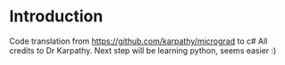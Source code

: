 # Introduction
Code translation from https://github.com/karpathy/micrograd to c#
All credits to Dr Karpathy.
Next step will be learning python, seems easier :)
